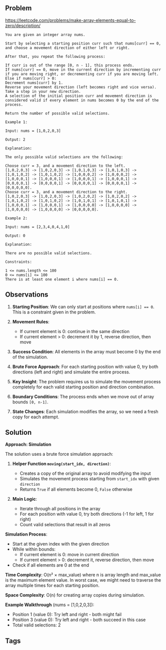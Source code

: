 ## Problem

https://leetcode.com/problems/make-array-elements-equal-to-zero/description/

```
You are given an integer array nums.

Start by selecting a starting position curr such that nums[curr] == 0, and choose a movement direction of either left or right.

After that, you repeat the following process:

If curr is out of the range [0, n - 1], this process ends.
If nums[curr] == 0, move in the current direction by incrementing curr if you are moving right, or decrementing curr if you are moving left.
Else if nums[curr] > 0:
Decrement nums[curr] by 1.
Reverse your movement direction (left becomes right and vice versa).
Take a step in your new direction.
A selection of the initial position curr and movement direction is considered valid if every element in nums becomes 0 by the end of the process.

Return the number of possible valid selections.

Example 1:

Input: nums = [1,0,2,0,3]

Output: 2

Explanation:

The only possible valid selections are the following:

Choose curr = 3, and a movement direction to the left.
[1,0,2,0,3] -> [1,0,2,0,3] -> [1,0,1,0,3] -> [1,0,1,0,3] -> [1,0,1,0,2] -> [1,0,1,0,2] -> [1,0,0,0,2] -> [1,0,0,0,2] -> [1,0,0,0,1] -> [1,0,0,0,1] -> [1,0,0,0,1] -> [1,0,0,0,1] -> [0,0,0,0,1] -> [0,0,0,0,1] -> [0,0,0,0,1] -> [0,0,0,0,1] -> [0,0,0,0,0].
Choose curr = 3, and a movement direction to the right.
[1,0,2,0,3] -> [1,0,2,0,3] -> [1,0,2,0,2] -> [1,0,2,0,2] -> [1,0,1,0,2] -> [1,0,1,0,2] -> [1,0,1,0,1] -> [1,0,1,0,1] -> [1,0,0,0,1] -> [1,0,0,0,1] -> [1,0,0,0,0] -> [1,0,0,0,0] -> [1,0,0,0,0] -> [1,0,0,0,0] -> [0,0,0,0,0].

Example 2:

Input: nums = [2,3,4,0,4,1,0]

Output: 0

Explanation:

There are no possible valid selections.

Constraints:

1 <= nums.length <= 100
0 <= nums[i] <= 100
There is at least one element i where nums[i] == 0.
```

## Observations

1. **Starting Position**: We can only start at positions where `nums[i] == 0`. This is a constraint given in the problem.

2. **Movement Rules**: 
   - If current element is 0: continue in the same direction
   - If current element > 0: decrement it by 1, reverse direction, then move

3. **Success Condition**: All elements in the array must become 0 by the end of the simulation.

4. **Brute Force Approach**: For each starting position with value 0, try both directions (left and right) and simulate the entire process.

5. **Key Insight**: The problem requires us to simulate the movement process completely for each valid starting position and direction combination.

6. **Boundary Conditions**: The process ends when we move out of array bounds `[0, n-1]`.

7. **State Changes**: Each simulation modifies the array, so we need a fresh copy for each attempt.

## Solution

**Approach: Simulation**

The solution uses a brute force simulation approach:

1. **Helper Function `moving(start_idx, direction)`**:
   - Creates a copy of the original array to avoid modifying the input
   - Simulates the movement process starting from `start_idx` with given `direction`
   - Returns `True` if all elements become 0, `False` otherwise

2. **Main Logic**:
   - Iterate through all positions in the array
   - For each position with value 0, try both directions (-1 for left, 1 for right)
   - Count valid selections that result in all zeros

**Simulation Process**:
- Start at the given index with the given direction
- While within bounds:
  - If current element is 0: move in current direction
  - If current element > 0: decrement it, reverse direction, then move
- Check if all elements are 0 at the end

**Time Complexity**: O(n² × max_value) where n is array length and max_value is the maximum element value. In worst case, we might need to traverse the array multiple times for each starting position.

**Space Complexity**: O(n) for creating array copies during simulation.

**Example Walkthrough** (nums = [1,0,2,0,3]):
- Position 1 (value 0): Try left and right - both might fail
- Position 3 (value 0): Try left and right - both succeed in this case
- Total valid selections: 2

## Tags

